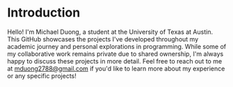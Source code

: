 # Introduction
Hello! I'm Michael Duong, a student at the University of Texas at Austin. This GitHub showcases the projects I've developed throughout my academic journey and personal explorations in programming.
While some of my collaborative work remains private due to shared ownership, I'm always happy to discuss these projects in more detail. Feel free to reach out to me at mduong2788@gmail.com if you'd like to learn more about my experience or any specific projects!
